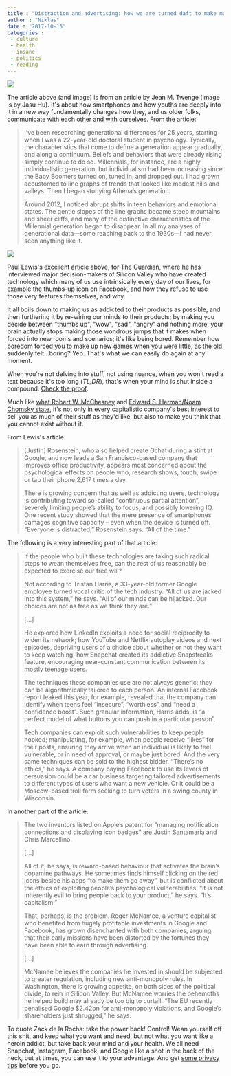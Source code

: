 ```yaml
---
title : "Distraction and advertising: how we are turned daft to make money for companies"
author : "Niklas"
date : "2017-10-15"
categories : 
 - culture
 - health
 - insane
 - politics
 - reading
---
```


[![](https://niklasblog.com/wp-content/2017-10-15_21-46-33.png)](https://www.theatlantic.com/magazine/archive/2017/09/has-the-smartphone-destroyed-a-generation/534198/)

The article above (and image) is from an article by Jean M. Twenge (image is by Jasu Hu). It's about how smartphones and how youths are deeply into it in a new way fundamentally changes how they, and us older folks, communicate with each other and with ourselves. From the article:

> I’ve been researching generational differences for 25 years, starting when I was a 22-year-old doctoral student in psychology. Typically, the characteristics that come to define a generation appear gradually, and along a continuum. Beliefs and behaviors that were already rising simply continue to do so. Millennials, for instance, are a highly individualistic generation, but individualism had been increasing since the Baby Boomers turned on, tuned in, and dropped out. I had grown accustomed to line graphs of trends that looked like modest hills and valleys. Then I began studying Athena’s generation.
> 
> Around 2012, I noticed abrupt shifts in teen behaviors and emotional states. The gentle slopes of the line graphs became steep mountains and sheer cliffs, and many of the distinctive characteristics of the Millennial generation began to disappear. In all my analyses of generational data—some reaching back to the 1930s—I had never seen anything like it.

[![](https://niklasblog.com/wp-content/2017-10-15_22-06-54.png)](https://www.theguardian.com/technology/2017/oct/05/smartphone-addiction-silicon-valley-dystopia)

Paul Lewis's excellent article above, for The Guardian, where he has interviewed major decision-makers of Silicon Valley who have created technology which many of us use intrinsically every day of our lives, for example the thumbs-up icon on Facebook, and how they refuse to use those very features themselves, and why.

It all boils down to making us as addicted to their products as possible, and then furthering it by re-wiring our minds to their products; by making you decide between "thumbs up", "wow", "sad", "angry" and nothing more, your brain actually stops making those wondrous jumps that it makes when forced into new rooms and scenarios; it's like being bored. Remember how boredom forced you to make up new games when you were little, as the old suddenly felt...boring? Yep. That's what we can easily do again at any moment.

When you're not delving into stuff, not using nuance, when you won't read a text because it's too long (_TL;DR_), that's when your mind is shut inside a compound. [Check the proof](https://niklasblog.com/?p=19222).

Much like [what Robert W. McChesney](https://niklasblog.com/?p=18929) and [Edward S. Herman/Noam Chomsky state](https://en.wikipedia.org/wiki/Manufacturing_Consent), it's not only in every capitalistic company's best interest to sell you as much of their stuff as they'd like, but also to make you think that you cannot exist without it.

From Lewis's article:

> \[Justin\] Rosenstein, who also helped create Gchat during a stint at Google, and now leads a San Francisco-based company that improves office productivity, appears most concerned about the psychological effects on people who, research shows, touch, swipe or tap their phone 2,617 times a day.
> 
> There is growing concern that as well as addicting users, technology is contributing toward so-called “continuous partial attention”, severely limiting people’s ability to focus, and possibly lowering IQ. One recent study showed that the mere presence of smartphones damages cognitive capacity – even when the device is turned off. “Everyone is distracted,” Rosenstein says. “All of the time.”

The following is a very interesting part of that article:

> If the people who built these technologies are taking such radical steps to wean themselves free, can the rest of us reasonably be expected to exercise our free will?
> 
> Not according to Tristan Harris, a 33-year-old former Google employee turned vocal critic of the tech industry. “All of us are jacked into this system,” he says. “All of our minds can be hijacked. Our choices are not as free as we think they are.”
> 
> \[...\]
> 
> He explored how LinkedIn exploits a need for social reciprocity to widen its network; how YouTube and Netflix autoplay videos and next episodes, depriving users of a choice about whether or not they want to keep watching; how Snapchat created its addictive Snapstreaks feature, encouraging near-constant communication between its mostly teenage users.
> 
> The techniques these companies use are not always generic: they can be algorithmically tailored to each person. An internal Facebook report leaked this year, for example, revealed that the company can identify when teens feel “insecure”, “worthless” and “need a confidence boost”. Such granular information, Harris adds, is “a perfect model of what buttons you can push in a particular person”.
> 
> Tech companies can exploit such vulnerabilities to keep people hooked; manipulating, for example, when people receive “likes” for their posts, ensuring they arrive when an individual is likely to feel vulnerable, or in need of approval, or maybe just bored. And the very same techniques can be sold to the highest bidder. “There’s no ethics,” he says. A company paying Facebook to use its levers of persuasion could be a car business targeting tailored advertisements to different types of users who want a new vehicle. Or it could be a Moscow-based troll farm seeking to turn voters in a swing county in Wisconsin.

In another part of the article:

> The two inventors listed on Apple’s patent for “managing notification connections and displaying icon badges” are Justin Santamaria and Chris Marcellino.
> 
> \[...\]
> 
> All of it, he says, is reward-based behaviour that activates the brain’s dopamine pathways. He sometimes finds himself clicking on the red icons beside his apps “to make them go away”, but is conflicted about the ethics of exploiting people’s psychological vulnerabilities. “It is not inherently evil to bring people back to your product,” he says. “It’s capitalism.”
> 
> That, perhaps, is the problem. Roger McNamee, a venture capitalist who benefited from hugely profitable investments in Google and Facebook, has grown disenchanted with both companies, arguing that their early missions have been distorted by the fortunes they have been able to earn through advertising.
> 
> \[...\]
> 
> McNamee believes the companies he invested in should be subjected to greater regulation, including new anti-monopoly rules. In Washington, there is growing appetite, on both sides of the political divide, to rein in Silicon Valley. But McNamee worries the behemoths he helped build may already be too big to curtail. “The EU recently penalised Google $2.42bn for anti-monopoly violations, and Google’s shareholders just shrugged,” he says.

To quote Zack de la Rocha: take the power back! Control! Wean yourself off this shit, and keep what you want and need, but not what you want like a heroin addict, but take back your mind and your health. We all need Snapchat, Instagram, Facebook, and Google like a shot in the back of the neck, but at times, you can use it to your advantage. And get [some privacy tips](https://spreadprivacy.com/tag/device-privacy-tips/) before you go.
